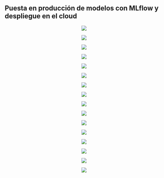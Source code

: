 ## Puesta en producción de modelos con MLflow y despliegue en el cloud

<p align="center">
  <img src="../docs/imagenes/azure/1.png">
</p>

<p align="center">
  <img src="../docs/imagenes/azure/2.png">
</p>

<p align="center">
  <img src="../docs/imagenes/azure/3.png">
</p>

<p align="center">
  <img src="../docs/imagenes/azure/4.png">
</p>

<p align="center">
  <img src="../docs/imagenes/azure/5.png">
</p>

<p align="center">
  <img src="../docs/imagenes/azure/6.png">
</p>

<p align="center">
  <img src="../docs/imagenes/azure/1.png">
</p>

<p align="center">
  <img src="../docs/imagenes/azure/1.png">
</p>

<p align="center">
  <img src="../docs/imagenes/azure/7.png">
</p>

<p align="center">
  <img src="../docs/imagenes/azure/8.png">
</p>

<p align="center">
  <img src="../docs/imagenes/azure/9.png">
</p>

<p align="center">
  <img src="../docs/imagenes/azure/10.png">
</p>

<p align="center">
  <img src="../docs/imagenes/azure/11.png">
</p>

<p align="center">
  <img src="../docs/imagenes/azure/12.png">
</p>

<p align="center">
  <img src="../docs/imagenes/azure/13.png">
</p>

<p align="center">
  <img src="../docs/imagenes/azure/14.png">
</p>
